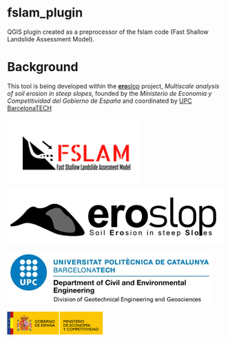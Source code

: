 # fslam_plugin
QGIS plugin created as a preprocessor of the fslam code (Fast Shallow Landslide Assessment Model).

# Background
This tool is being developed within the [**ero**slop](https://eroslop.upc.edu/en) project, *Multiscale analysis of soil erosion in steep slopes*, founded by the *Ministerio de Economia y Competitividad del Gobierno de España* and coordinated by [UPC BarcelonaTECH](https://www.upc.edu)

![Alt text](docs/fslam_logo.png?raw=true "fslam")

![Alt text](docs/logo_eroslop.jpg?raw=true "eroslop")

![Alt text](docs/UPC.jpeg?raw=true "UPC")

![Alt text](docs/MEyC.png?raw=true "UPC")

